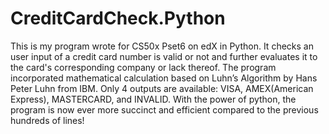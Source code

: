 # CreditCardCheck.Python
This is my program wrote for CS50x Pset6 on edX in Python. It checks an user input of a credit card number is valid or not and further evaluates it to the card's corresponding company or lack thereof. The program incorporated mathematical calculation based on Luhn’s Algorithm by Hans Peter Luhn from IBM. Only 4 outputs are available: VISA, AMEX(American Express), MASTERCARD, and INVALID. With the power of python, the program is now ever more succinct and efficient compared to the previous hundreds of lines!
